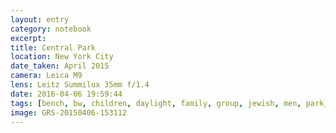 ```yaml
--- 
layout: entry
category: notebook
excerpt:
title: Central Park
location: New York City
date_taken: April 2015
camera: Leica M9
lens: Leitz Summilux 35mm f/1.4
date: 2016-04-06 19:59:44
tags: [bench, bw, children, daylight, family, group, jewish, men, park, sunlight, women]
image: GRS-20150406-153112
---
```

